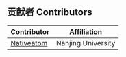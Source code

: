 ## 贡献者 Contributors

| Contributor | Affiliation |
| ----------- | ----------- |
| [Nativeatom](https://github.com/Nativeatom) | Nanjing University |
